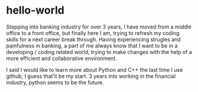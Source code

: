 # hello-world

Stepping into banking industry for over 3 years, I have moved from a middle office to a front office, but finally here I am, trying to refresh my coding skills for a next career break through. Having experiencing strugles and painfulness in banking, a part of me always know that I want to be in a developing / coding related world, trying to make changes with the help of a more efficient and collaborative environment.

I said I would like to learn more about Python and C++ the last time I use github, I guess that'll be my start. 3 years into working in the financial industry, python seems to be the future.
